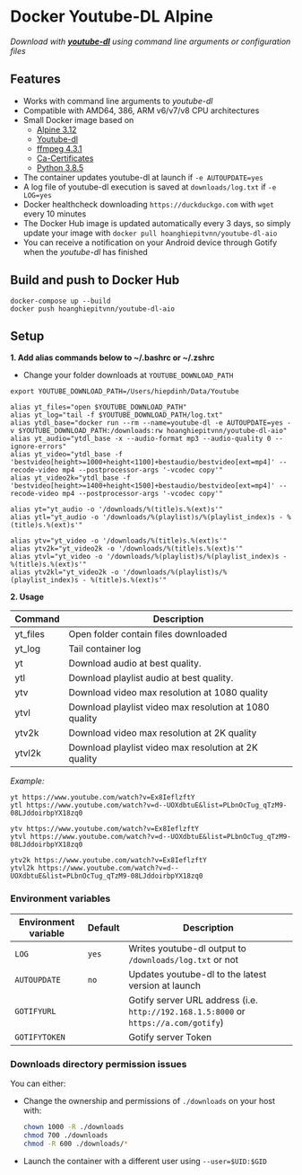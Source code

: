 # Docker Youtube-DL Alpine

*Download with [**youtube-dl**](https://github.com/rg3/youtube-dl) using command line arguments or configuration files*

## Features

- Works with command line arguments to *youtube-dl*
- Compatible with AMD64, 386, ARM v6/v7/v8 CPU architectures
- Small Docker image based on
    - [Alpine 3.12](https://alpinelinux.org)
    - [Youtube-dl](https://github.com/rg3/youtube-dl)
    - [ffmpeg 4.3.1](https://pkgs.alpinelinux.org/package/v3.10/community/x86_64/ffmpeg)
    - [Ca-Certificates](https://pkgs.alpinelinux.org/package/v3.10/main/x86_64/ca-certificates)
    - [Python 3.8.5](https://pkgs.alpinelinux.org/package/v3.10/main/x86_64/python)
- The container updates youtube-dl at launch if `-e AUTOUPDATE=yes`
- A log file of youtube-dl execution is saved at `downloads/log.txt` if `-e LOG=yes`
- Docker healthcheck downloading `https://duckduckgo.com` with `wget` every 10 minutes
- The Docker Hub image is updated automatically every 3 days, so simply update your image with `docker pull hoanghiepitvnn/youtube-dl-aio`
- You can receive a notification on your Android device through Gotify when the *youtube-dl* has finished

## Build and push to Docker Hub

```
docker-compose up --build
docker push hoanghiepitvnn/youtube-dl-aio
```

## Setup

**1. Add alias commands below to ~/.bashrc or ~/.zshrc**

- Change your folder downloads at `YOUTUBE_DOWNLOAD_PATH`

```
export YOUTUBE_DOWNLOAD_PATH=/Users/hiepdinh/Data/Youtube

alias yt_files="open $YOUTUBE_DOWNLOAD_PATH"
alias yt_log="tail -f $YOUTUBE_DOWNLOAD_PATH/log.txt"
alias ytdl_base="docker run --rm --name=youtube-dl -e AUTOUPDATE=yes -v $YOUTUBE_DOWNLOAD_PATH:/downloads:rw hoanghiepitvnn/youtube-dl-aio"
alias yt_audio="ytdl_base -x --audio-format mp3 --audio-quality 0 --ignore-errors"
alias yt_video="ytdl_base -f 'bestvideo[height>=1000+height<1100]+bestaudio/bestvideo[ext=mp4]' --recode-video mp4 --postprocessor-args '-vcodec copy'"
alias yt_video2k="ytdl_base -f 'bestvideo[height>=1400+height<1500]+bestaudio/bestvideo[ext=mp4]' --recode-video mp4 --postprocessor-args '-vcodec copy'"

alias yt="yt_audio -o '/downloads/%(title)s.%(ext)s'"
alias ytl="yt_audio -o '/downloads/%(playlist)s/%(playlist_index)s - %(title)s.%(ext)s'"

alias ytv="yt_video -o '/downloads/%(title)s.%(ext)s'"
alias ytv2k="yt_video2k -o '/downloads/%(title)s.%(ext)s'"
alias ytvl="yt_video -o '/downloads/%(playlist)s/%(playlist_index)s - %(title)s.%(ext)s'"
alias ytv2kl="yt_video2k -o '/downloads/%(playlist)s/%(playlist_index)s - %(title)s.%(ext)s'"
```

**2. Usage**

| Command | Description |
| --- | --- |
| yt_files | Open folder contain files downloaded |
| yt_log | Tail container log |
| yt | Download audio at best quality. |
| ytl | Download playlist audio at best quality. |
| ytv | Download video max resolution at 1080 quality |
| ytvl | Download playlist video max resolution at 1080 quality |
| ytv2k | Download video max resolution at 2K quality |
| ytvl2k | Download playlist video max resolution at 2K quality |

*Example:*
```
yt https://www.youtube.com/watch?v=Ex8IeflzftY
ytl https://www.youtube.com/watch?v=d--UOXdbtuE&list=PLbnOcTug_qTzM9-08LJddoirbpYX18zq0

ytv https://www.youtube.com/watch?v=Ex8IeflzftY
ytvl https://www.youtube.com/watch?v=d--UOXdbtuE&list=PLbnOcTug_qTzM9-08LJddoirbpYX18zq0

ytv2k https://www.youtube.com/watch?v=Ex8IeflzftY
ytvl2k https://www.youtube.com/watch?v=d--UOXdbtuE&list=PLbnOcTug_qTzM9-08LJddoirbpYX18zq0
```

### Environment variables

| Environment variable | Default | Description |
| --- | --- | --- |
| `LOG` | `yes` | Writes youtube-dl output to `/downloads/log.txt` or not |
| `AUTOUPDATE` | `no` | Updates youtube-dl to the latest version at launch |
| `GOTIFYURL` |  | Gotify server URL address (i.e. `http://192.168.1.5:8000` or `https://a.com/gotify`) |
| `GOTIFYTOKEN` |  | Gotify server Token |

### Downloads directory permission issues

You can either:

- Change the ownership and permissions of `./downloads` on your host with:

    ```sh
    chown 1000 -R ./downloads
    chmod 700 ./downloads
    chmod -R 600 ./downloads/*
    ```

- Launch the container with a different user using `--user=$UID:$GID`

